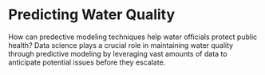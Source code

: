 # Predicting Water Quality

How can predective modeling techniques help water officials protect public health? Data science plays a crucial role in maintaining water quality through predictive modeling by leveraging vast amounts of data to anticipate potential issues before they escalate.

